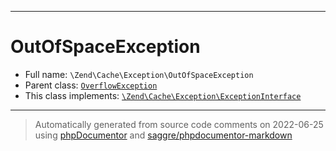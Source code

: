 ***

# OutOfSpaceException





* Full name: `\Zend\Cache\Exception\OutOfSpaceException`
* Parent class: [`OverflowException`](../../../OverflowException.md)
* This class implements:
[`\Zend\Cache\Exception\ExceptionInterface`](./ExceptionInterface.md)






***
> Automatically generated from source code comments on 2022-06-25 using [phpDocumentor](http://www.phpdoc.org/) and [saggre/phpdocumentor-markdown](https://github.com/Saggre/phpDocumentor-markdown)
